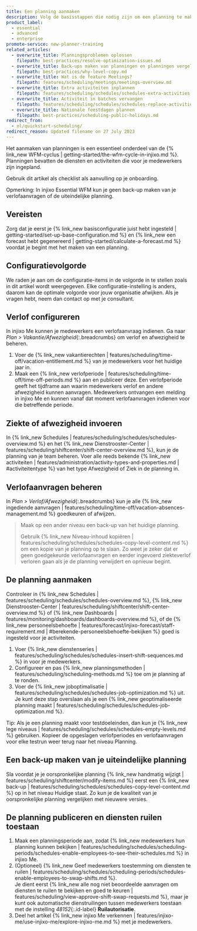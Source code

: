 ```yaml
---
title: Een planning aanmaken
description: Volg de basisstappen die nodig zijn om een planning te maken.
product_label:
  - essential
  - advanced
  - enterprise
promote-service: new-planner-training
related_articles:
  - overwrite_title: Planningsproblemen oplossen
    filepath: best-practices/resolve-optimization-issues.md
  - overwrite_title: Back-ups maken van planningen en planningen vergelijken
    filepath: best-practices/why-level-copy.md
  - overwrite_title: Wat is de feature Meetings?
    filepath: features/scheduling/meetings/meetings-overview.md
  - overwrite_title: Extra activiteiten inplannen
    filepath: features/scheduling/schedules/schedules-extra-activities.md
  - overwrite_title: Activiteit in batches vervangen
    filepath: features/scheduling/schedules/schedules-replace-activities.md
  - overwrite_title: Nationale feestdagen plannen
    filepath: best-practices/scheduling-public-holidays.md
redirect_from:
  - nl/quickstart-scheduling/
redirect_reason: Updated filename on 27 July 2023
---
```


Het aanmaken van planningen is een essentieel onderdeel van de {% link_new WFM-cyclus | getting-started/the-wfm-cycle-in-injixo.md %}. Planningen bevatten de diensten en activiteiten die voor je medewerkers zijn ingepland.  

Gebruik dit artikel als checklist als aanvulling op je onboarding.

Opmerking: In injixo Essential WFM kun je geen back-up maken van je verlofaanvragen of de uiteindelijke planning.

## Vereisten

Zorg dat je eerst je {% link_new basisconfiguratie juist hebt ingesteld | getting-started/set-up-base-configuration.md %} en {% link_new een forecast hebt gegenereerd | getting-started/calculate-a-forecast.md %} voordat je begint met het maken van een planning. 

## Configuratievolgorde

We raden je aan om de configuratie-items in de volgorde in te stellen zoals in dit artikel wordt weergegeven. Elke configuratie-instelling is anders, daarom kan de optimale volgorde voor jouw organisatie afwijken. Als je vragen hebt, neem dan contact op met je consultant.

## Verlof configureren

In injixo Me kunnen je medewerkers een verlofaanvraag indienen. Ga naar _Plan > Vakantie/Afwezigheid_{:.breadcrumbs} om verlof en afwezigheid te beheren.

1. Voer de {% link_new vakantierechten | features/scheduling/time-off/vacation-entitlement.md %} van je medewerkers voor het huidige jaar in.
2. Maak een {% link_new verlofperiode | features/scheduling/time-off/time-off-periods.md %} aan en publiceer deze. Een verlofperiode geeft het tijdframe aan waarin medewerkers verlof en andere afwezigheid kunnen aanvragen. Medewerkers ontvangen een melding in injixo Me en kunnen vanaf dat moment verlofaanvragen indienen voor die betreffende periode.

## Ziekte of afwezigheid invoeren

In {% link_new Schedules | features/scheduling/schedules/schedules-overview.md %} en het {% link_new Dienstrooster-Center | features/scheduling/shiftcenter/shift-center-overview.md %}, kun je de planning van je team beheren. Voer alle reeds bekende {% link_new activiteiten | features/administration/activity-types-and-properties.md | #activiteitentype %} van het type Afwezigheid of Ziek in de planning in.

## Verlofaanvragen beheren

In _Plan > Verlof/Afwezigheid_{:.breadcrumbs} kun je alle {% link_new ingediende aanvragen | features/scheduling/time-off/vacation-absences-management.md %} goedkeuren of afwijzen.

> Maak op een ander niveau een back-up van het huidige planning.
>
> Gebruik {% link_new Niveau-inhoud kopiëren | features/scheduling/schedules/schedules-copy-level-content.md %} om een kopie van je planning op te slaan. Zo weet je zeker dat er geen goedgekeurde verlofaanvragen en eerder ingevoerd ziekteverlof verloren gaan als je de planning verwijdert en opnieuw begint.

## De planning aanmaken

Controleer in {% link_new Schedules | features/scheduling/schedules/schedules-overview.md %}, {% link_new Dienstrooster-Center | features/scheduling/shiftcenter/shift-center-overview.md %} of {% link_new Dashboards | features/monitoring/dashboards/dashboards-overview.md %}, of de {% link_new personeelsbehoefte | features/forecast/injixo-forecast/staff-requirement.md | #berekende-personeelsbehoefte-bekijken %} goed is ingesteld voor je activiteiten.

1. Voer {% link_new dienstenseries | features/scheduling/schedules/schedules-insert-shift-sequences.md %} in voor je medewerkers.
2. Configureer en pas {% link_new planningsmethoden | features/scheduling/scheduling-methods.md %} toe om je planning af te ronden.
3. Voer de {% link_new joboptimalisatie | features/scheduling/schedules/schedules-job-optimization.md %} uit. Je kunt deze stap overslaan als je een {% link_new geoptimaliseerde planning maakt | features/scheduling/schedules/schedules-job-optimization.md %}.

Tip: Als je een planning maakt voor testdoeleinden, dan kun je {% link_new lege niveaus | features/scheduling/schedules/schedules-empty-levels.md %} gebruiken. Kopieer de opgeslagen verlofperiodes en verlofaanvragen voor elke testrun weer terug naar het niveau Planning.

## Een back-up maken van je uiteindelijke planning

Sla voordat je je oorspronkelijke planning {% link_new handmatig wijzigt | features/scheduling/shiftcenter/modify-items.md %} eerst een {% link_new back-up | features/scheduling/schedules/schedules-copy-level-content.md %} op in het niveau Huidige staat. Zo kun je de kwaliteit van je oorspronkelijke planning vergelijken met nieuwere versies.

## De planning publiceren en diensten ruilen toestaan

1. Maak een planningsperiode aan, zodat {% link_new medewerkers hun planning kunnen bekijken | features/scheduling/schedules/scheduling-periods/schedules-enable-employees-to-see-their-schedules.md %} in injixo Me.
2. (Optioneel) {% link_new Geef medewerkers toestemming om diensten te ruilen | features/scheduling/schedules/scheduling-periods/schedules-enable-employees-to-swap-shifts.md %}.  
    Je dient eerst {% link_new alle nog niet beoordeelde aanvragen om diensten te ruilen te bekijken en goed te keuren | features/scheduling/view-approve-shift-swap-requests.md %}, maar je kunt ook automatische dienstruilingen tussen medewerkers toestaan met de instelling _48152_{:.id-label} **Ruilautorisatie**.
3. Deel het artikel {% link_new injixo Me verkennen | features/injixo-me/use-injixo-me/explore-injixo-me.md %} met je medewerkers.
